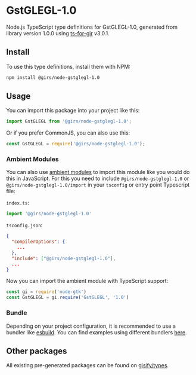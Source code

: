 
# GstGLEGL-1.0

Node.js TypeScript type definitions for GstGLEGL-1.0, generated from library version 1.0.0 using [ts-for-gir](https://github.com/gjsify/ts-for-gir) v3.0.1.


## Install

To use this type definitions, install them with NPM:
```bash
npm install @girs/node-gstglegl-1.0
```

## Usage

You can import this package into your project like this:
```ts
import GstGLEGL from '@girs/node-gstglegl-1.0';
```

Or if you prefer CommonJS, you can also use this:
```ts
const GstGLEGL = require('@girs/node-gstglegl-1.0');
```

### Ambient Modules

You can also use [ambient modules](https://github.com/gjsify/ts-for-gir/tree/main/packages/cli#ambient-modules) to import this module like you would do this in JavaScript.
For this you need to include `@girs/node-gstglegl-1.0` or `@girs/node-gstglegl-1.0/import` in your `tsconfig` or entry point Typescript file:

`index.ts`:
```ts
import '@girs/node-gstglegl-1.0'
```

`tsconfig.json`:
```json
{
  "compilerOptions": {
    ...
  },
  "include": ["@girs/node-gstglegl-1.0"],
  ...
}
```

Now you can import the ambient module with TypeScript support: 

```ts
const gi = require('node-gtk')
const GstGLEGL = gi.require('GstGLEGL', '1.0')
```


### Bundle

Depending on your project configuration, it is recommended to use a bundler like [esbuild](https://esbuild.github.io/). You can find examples using different bundlers [here](https://github.com/gjsify/ts-for-gir/tree/main/examples).

## Other packages

All existing pre-generated packages can be found on [gjsify/types](https://github.com/gjsify/types).

